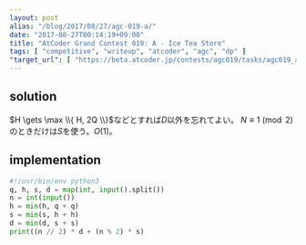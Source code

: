 ```yaml
---
layout: post
alias: "/blog/2017/08/27/agc-019-a/"
date: "2017-08-27T00:14:19+09:00"
title: "AtCoder Grand Contest 019: A - Ice Tea Store"
tags: [ "competitive", "writeup", "atcoder", "agc", "dp" ]
"target_url": [ "https://beta.atcoder.jp/contests/agc019/tasks/agc019_a" ]
---
```


## solution

$H \gets \max \\{ H, 2Q \\}$などとすれば$D$以外を忘れてよい。
$N \equiv 1 \pmod{2}$のときだけは$S$を使う。$O(1)$。

## implementation

``` python
#!/usr/bin/env python3
q, h, s, d = map(int, input().split())
n = int(input())
h = min(h, q + q)
s = min(s, h + h)
d = min(d, s + s)
print((n // 2) * d + (n % 2) * s)
```
